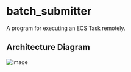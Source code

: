 # batch_submitter
A program for executing an ECS Task remotely.

## Architecture Diagram
![image](https://user-images.githubusercontent.com/1695690/63317171-bf8b0280-c34c-11e9-8cf1-d5916f4d1dea.png)

